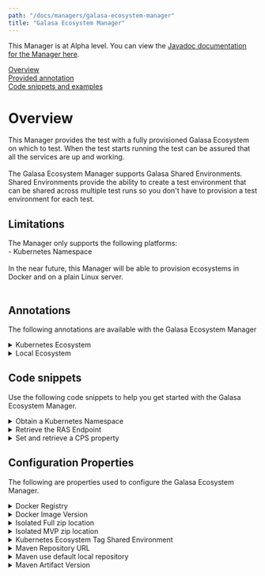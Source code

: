 ```yaml
---
path: "/docs/managers/galasa-ecosystem-manager"
title: "Galasa Ecosystem Manager"
---
```


This Manager is at Alpha level. You can view the <a href="https://javadoc.galasa.dev/dev/galasa/framework/package-summary.html" target="_blank" rel="noopener noreferrer">Javadoc documentation for the Manager here</a>.<br>



[Overview](#overview)<br>
[Provided annotation](#annotations)<br>
[Code snippets and examples](#codesnippets)<br>


# <a name="overview"></a>Overview
This Manager provides the test with a fully provisioned Galasa Ecosystem on which to test.  When the test starts running the test can be assured that all the services are up and working. <br><br> The Galasa Ecosystem Manager supports Galasa Shared Environments. Shared Environments provide  the ability to create a test environment that can be shared across multiple test runs  so you don't have to provision a test environment for each test.

## Limitations
The Manager only supports the following platforms:<br> - Kubernetes Namespace<br> <br> In the near future, this Manager will be able to provision ecosystems in Docker and on a plain Linux server.<br><br> 

## <a name="annotations"></a>Annotations

The following annotations are available with the Galasa Ecosystem Manager
<details>
<summary>Kubernetes Ecosystem</summary>

| Annotation: | Kubernetes Ecosystem |
| --------------------------------------- | :------------------------------------- |
| Name: | @KubernetesEcosystem |
| Description: | The <code>@KubernetesEcosystem</code> annotation requests the Galasa Ecosystem Manager to provision a Galasa Ecosystem within a Kubernetes Namespace. |
| Attribute: `ecosystemNamespaceTag` |  The <code>ecosystemNamespaceTag</code> is used to identify the Ecosystem to other Managers or Shared Environments.  If a test is using multiple  Ecosystems, each separate Ecosystem must have a unique tag.  If two Ecosystems use the same tag, they refer to the  same Ecosystem. |
| Attribute: `kubernetesNamespaceTag` |  The <code>kubernetesNamespaceTag</code> identifies which tagged Kubernetes Namespace is to be used to deploy the Galasa Ecosystem into. |
| Attribute: `yamlDirectory` |  The <code>yamlDirectory</code> points to a resource directory within the test bundle that contains a set of override yaml files to use when creating the  ecosystem.  Each file must end with .yaml to be found.  If a directory or resource is not provided, the stable yaml files within the Galasa Ecosystem Manager will be used. |
| Syntax: | <code>@KubernetesEcosystem<br> public IKubernetesEcosystem ecosystem;<br> <br> @KubernetesEcosystem(yamlDirectory="/k8syaml"<br> public IKubernetesEcosystem ecosystem;<br> </code> |
| Notes: | The <code>IKubernetesEcosystem</code> interface gives the test access to the URLs of the services and API endpoints within the Ecosystem. When the test runs all the services that are required by the test are known to be up and working.<br> <br> The test must provide a @KubernetesNamespace IKubernetesNamespace annotation, as this is where the Ecosystem is provisioned in.  In the future, Docker and Linux will be options. <br> The Galasa Ecosystem has its own stable versions of the Kubernetes yaml files that are needed to create the entire Ecosystem.  If you want to override those and use your own yaml files, then use the yamlDirectory attribute.  If a resource is missing in the test's set, then the stable version is used. |

</details>

<details>
<summary>Local Ecosystem</summary>

| Annotation: | Local Ecosystem |
| --------------------------------------- | :------------------------------------- |
| Name: | @LocalEcosystem |
| Description: | The <code>@LocalEcosystem</code> annotation requests the Galasa Ecosystem Manager to provision a local running environment on a Linux or Windows instance.   The Local running environment will  use the FPF file configuration and not run any of the servers by default. |
| Attribute: `ecosystemTag` |  The <code>ecosystemNamespaceTag</code> is used to identify the Ecosystem to other Managers or Shared Environments.  If a test is using multiple  Ecosystems, each separate Ecosystem must have a unique tag.  If two Ecosystems use the same tag, they refer to the  same Ecosystem. |
| Attribute: `linuxImageTag` |  The <code>linuxImageTag</code> identifies which tagged Linux image is to be used to deploy the Galasa Ecosystem into. |
| Attribute: `windowsImageTag` |  The <code>windowsImageTag</code> identifies which tagged Windows image is to be used to deploy the Galasa Ecosystem into. |
| Attribute: `javaInstallationTag` |  The <code>javaInstallationTag</code> to which Java installation on the image is to be used to run the Galasa tests and services. |
| Attribute: `isolationInstallation` |  |
| Syntax: | <code>@LocalEcosystem(linuxImageTag="PRIMARY")<br> public ILocalEcosystem ecosystem;<br> <br> @LocalEcosystem(windowsImageTag="PRIMARY")<br> public ILocalEcosystem ecosystem;<br> </code> |
| Notes: | The <code>ILocalEcosystem</code> interface gives the test access FPF services and the ability to run tests from the commandline. The Manager will pre-configure the CPS, DSS and CREDS before the test begins.<br> <br> The test must provide a @LocalNamespace ILocalNamespace annotation, as this is where the Ecosystem is provisioned in. <br> The annotation must provide either a Windows or Linux image tag, but not both and must provide a @JavaInstallation tag. |

</details>



## <a name="codesnippets"></a>Code snippets

Use the following code snippets to help you get started with the Galasa Ecosystem Manager.
 
<details><summary>Obtain a Kubernetes Namespace</summary>

```java
@KubernetesEcosystem
public IKubernetesEcosystem ecosystem;
    
@KubernetesNamespace
public IKubernetesNamespace namespace;
```

This code requests that the Galasa Ecosystem be provisioned in a Kubernetes Namespace. The default tag for both of them is 
PRIMARY.
</details>

<details><summary>Retrieve the RAS Endpoint</summary>

```java
@KubernetesEcosystem
public IKubernetesEcosystem ecosystem;

URI ras = ecosystem.getEndpoint(EcosystemEndpoint.RAS);

```

This snippet demonstrates how to retrieve the Result Archive Store (RAS) endpoint. Be aware, that the URI is 
prefixed with the store type, e.g. couchdb:http://couchdb.server:5984. This is the same for the CPS, DSS and CREDS.
</details>

<details><summary>Set and retrieve a CPS property</summary>

```java
ecosystem.setCpsProperty("bob", "hello");

String value = ecosystem.getCpsProperty("bob")
```

Sets the CPS property `bob` with the value `hello` and retrieves it again.
</details>

## Configuration Properties

The following are properties used to configure the Galasa Ecosystem Manager.
 
<details>
<summary>Docker Registry</summary>

| Property: | Docker Registry |
| --------------------------------------- | :------------------------------------- |
| Name: | galasaecosystem.docker.registry |
| Description: | The registry that contains the Docker images |
| Required:  | No |
| Default value: | docker.io |
| Valid values: | a valid hostname |
| Examples: | <code>galasaecosystem.docker.registry=docker.io</code> |

</details>
 
<details>
<summary>Docker Image Version</summary>

| Property: | Docker Image Version |
| --------------------------------------- | :------------------------------------- |
| Name: | galasaecosystem.docker.version |
| Description: | The versions of the Docker images to be used with the Ecosystem |
| Required:  | Yes |
| Default value: | The setting of galasaecosystem.maven.version |
| Valid values: | A valid Docker version literial |
| Examples: | <code>galasaecosystem.docker.version=0.4.0</code> |

</details>
 
<details>
<summary>Isolated Full zip location</summary>

| Property: | Isolated Full zip location |
| --------------------------------------- | :------------------------------------- |
| Name: | galasaecosystem.isolated.full.zip |
| Description: | The location of the isolated zip for the full distribution |
| Required:  | No |
| Default value: | None |
| Valid values: | Valid URL |
| Examples: | <code>galasaecosystem.isolated.full.zip=http://cicsk8sm.hursley.ibm.com:31210/galasa-isolated-full-maven-repo.zip</code> |

</details>
 
<details>
<summary>Isolated MVP zip location</summary>

| Property: | Isolated MVP zip location |
| --------------------------------------- | :------------------------------------- |
| Name: | galasaecosystem.isolated.mvp.zip |
| Description: | The location of the isolated zip for the mvp distribution |
| Required:  | No |
| Default value: | None |
| Valid values: | Valid URL |
| Examples: | <code>galasaecosystem.isolated.mvp.zip=http://cicsk8sm.hursley.ibm.com:31210/galasa-isolated-mvp-maven-repo.zip</code> |

</details>
 
<details>
<summary>Kubernetes Ecosystem Tag Shared Environment</summary>

| Property: | Kubernetes Ecosystem Tag Shared Environment |
| --------------------------------------- | :------------------------------------- |
| Name: | galasaecosystem.ecosystem.tag.XXXXXX.shared.environment |
| Description: | Tells the Galasa Ecosystem Manager which Shared Environment is assigned to an Ecosystem Tag |
| Required:  | No |
| Default value: | None |
| Valid values: | A valid Shared Environment |
| Examples: | <code>galasaecosystem.ecosystem.tag.SHARED.shared.environment=M1</code> |

</details>
 
<details>
<summary>Maven Repository URL</summary>

| Property: | Maven Repository URL |
| --------------------------------------- | :------------------------------------- |
| Name: | galasaecosystem.maven.repository |
| Description: | The location of the Maven Repository all artifacts will be downloaded from |
| Required:  | Yes |
| Default value: | None |
| Valid values: | Value URL |
| Examples: | <code>galasaecosystem.maven.repository=https://nexus.galasa.dev/repository/maven-development</code> |

</details>
 
<details>
<summary>Maven use default local repository</summary>

| Property: | Maven use default local repository |
| --------------------------------------- | :------------------------------------- |
| Name: | galasaecosystem.maven.use.default.local.repository |
| Description: | The Local ecosystems will use a dedicated local repository, however, this slows the installation, so setting this property to true will use the normal ~/.m2/repository so downloads happen only once per day, useful for rapid development and testings |
| Required:  | No |
| Default value: | false |
| Valid values: | true or false |
| Examples: | <code>galasaecosystem.maven.use.default.local.repository=true</code> |

</details>
 
<details>
<summary>Maven Artifact Version</summary>

| Property: | Maven Artifact Version |
| --------------------------------------- | :------------------------------------- |
| Name: | galasaecosystem.maven.version |
| Description: | The versions of the Maven artifacts to be used with the Ecosystem |
| Required:  | Yes |
| Default value: | None |
| Valid values: | A valid maven version literial |
| Examples: | <code>galasaecosystem.maven.version=0.4.0</code> |

</details>
